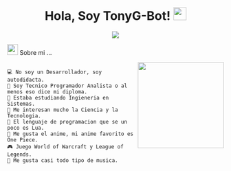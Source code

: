 <h1 align = "center"> 
Hola, Soy TonyG-Bot! 
 <img src = "https://media.giphy.com/media/hvRJCLFzcasrR4ia7z/giphy.gif" width = "30">
</h1>

<p align = "center">
<a href = "https://github.com/DenverCoder1/readme-typing-svg">
<img src = "https://readme-typing-svg.herokuapp.com?lines=Autodidacta...;Entusiasta...;Siempre%20aprendiendo%20cosas%20nuevas.&center=true&width=380&height=45"></a>
</p>

<picture><img src = "https://github.com/7oSkaaa/7oSkaaa/blob/main/Images/about_me.gif?raw=true" width = 25px></picture> Sobre mi ...

<img align = "right" src = "https://github.com/TonyG-Bot/TonyG-Bot/blob/main/imgbin_23d8a34fd67a668436624e63a5acea56.png" width = "200"/>

```

💻 No soy un Desarrollador, soy autodidacta.
👻 Soy Tecnico Programador Analista o al menos eso dice mi diploma.
🔭 Estaba estudiando Ingieneria en Sistemas.
📝 Me interesan mucho la Ciencia y la Tecnologia.
🌟 El lenguaje de programacion que se un poco es Lua.
🍥 Me gusta el anime, mi anime favorito es One Piece.
🎮 Juego World of Warcraft y League of Legends.
🎵 Me gusta casi todo tipo de musica.

```
